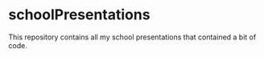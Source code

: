 # schoolPresentations
This repository contains all my school presentations that contained a bit of code.
